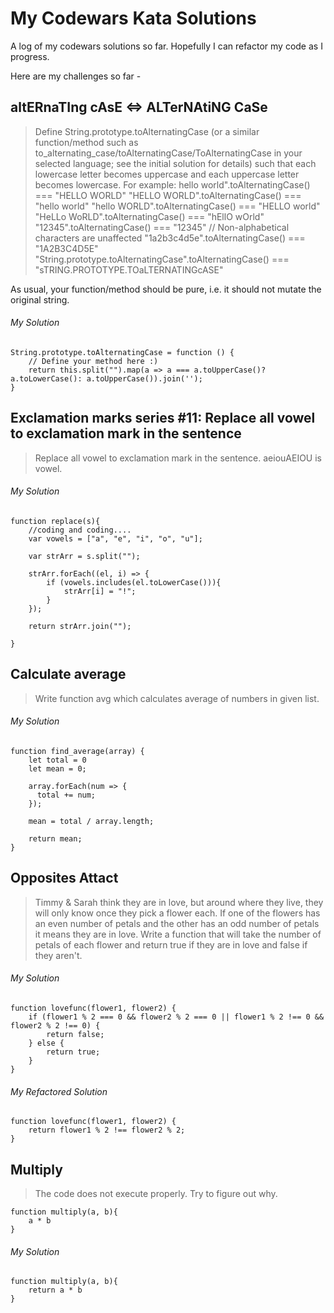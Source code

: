 # My Codewars Kata Solutions

A log of my codewars solutions so far. Hopefully I can refactor my code as I progress. 

Here are my challenges so far - 

## altERnaTIng cAsE <=> ALTerNAtiNG CaSe

> Define String.prototype.toAlternatingCase (or a similar function/method such as to_alternating_case/toAlternatingCase/ToAlternatingCase in your selected language; see the initial solution for details) such that each lowercase letter becomes uppercase and each uppercase letter becomes lowercase. For example:
hello world".toAlternatingCase() === "HELLO WORLD"
"HELLO WORLD".toAlternatingCase() === "hello world"
"hello WORLD".toAlternatingCase() === "HELLO world"
"HeLLo WoRLD".toAlternatingCase() === "hEllO wOrld"
"12345".toAlternatingCase() === "12345" // Non-alphabetical characters are unaffected
"1a2b3c4d5e".toAlternatingCase() === "1A2B3C4D5E"
"String.prototype.toAlternatingCase".toAlternatingCase() === "sTRING.PROTOTYPE.TOaLTERNATINGcASE"


As usual, your function/method should be pure, i.e. it should not mutate the original string.

###### My Solution

```
String.prototype.toAlternatingCase = function () {
    // Define your method here :)
    return this.split("").map(a => a === a.toUpperCase()? a.toLowerCase(): a.toUpperCase()).join('');
}
```

## Exclamation marks series #11: Replace all vowel to exclamation mark in the sentence

> Replace all vowel to exclamation mark in the sentence. aeiouAEIOU is vowel.

###### My Solution

```
function replace(s){
    //coding and coding....
    var vowels = ["a", "e", "i", "o", "u"];
  
    var strArr = s.split("");
  
    strArr.forEach((el, i) => {
        if (vowels.includes(el.toLowerCase())){
            strArr[i] = "!";
        }
    }); 	
    
    return strArr.join("");	

}
```

## Calculate average

> Write function avg which calculates average of numbers in given list.

###### My Solution

```
function find_average(array) {
    let total = 0
    let mean = 0;
  
    array.forEach(num => {
      total += num;
    });
  
    mean = total / array.length;
    
    return mean;
}
```

## Opposites Attact

> Timmy & Sarah think they are in love, but around where they live, they will only know once they pick a flower each. If one of the flowers has an even number of petals and the other has an odd number of petals it means they are in love. Write a function that will take the number of petals of each flower and return true if they are in love and false if they aren't.

###### My Solution

```
function lovefunc(flower1, flower2) {
    if (flower1 % 2 === 0 && flower2 % 2 === 0 || flower1 % 2 !== 0 && flower2 % 2 !== 0) {
        return false;
    } else {
        return true;
    }
}
```

###### My Refactored Solution

```
function lovefunc(flower1, flower2) {
    return flower1 % 2 !== flower2 % 2;
}
```

## Multiply

> The code does not execute properly. Try to figure out why.

```
function multiply(a, b){
    a * b
}
```

###### My Solution

```
function multiply(a, b){
    return a * b
}
```

